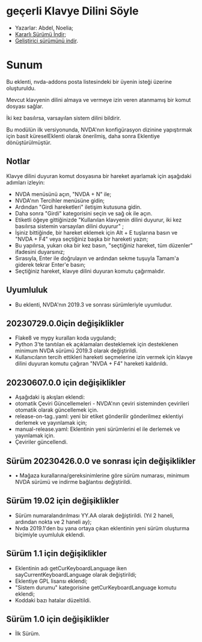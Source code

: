 # geçerli Klavye Dilini Söyle

* Yazarlar: Abdel, Noelia;
* [Kararlı Sürümü İndir][1];
* [Geliştirici sürümünü indir][2].

# Sunum #

Bu eklenti, nvda-addons posta listesindeki bir üyenin isteği üzerine oluşturuldu.

Mevcut klavyenin dilini almaya ve vermeye izin veren atanmamış bir komut dosyası sağlar.

İki kez basılırsa, varsayılan sistem dilini bildirir.

Bu modülün ilk versiyonunda, NVDA'nın konfigürasyon dizinine yapıştırmak için basit küreselEklenti olarak önerilmiş, daha sonra Eklentiye dönüştürülmüştür.

## Notlar ##

Klavye dilini duyuran komut dosyasına bir hareket ayarlamak için aşağıdaki adımları izleyin:

* NVDA menüsünü açın, "NVDA + N" ile;
* NVDA'nın Tercihler menüsüne gidin;
* Ardından "Girdi hareketleri" iletişim kutusuna gidin.
* Daha sonra "Girdi" kategorisini seçin ve sağ ok ile açın.
* Etiketli öğeye gittiğinizde "Kullanılan klavyenin dilini duyurur, iki kez basılırsa sistemin varsayılan dilini duyurur" ;
* İşiniz bittiğinde, bir hareket eklemek için Alt + E tuşlarına basın ve "NVDA + F4" veya seçtiğiniz başka bir hareketi yazın;
* Bu yapılırsa, yukarı oka bir kez basın, "seçtiğiniz hareket, tüm düzenler" ifadesini duyarsınız;
* Sırasıyla, Enter  ile doğrulayın ve ardından sekme tuşuyla Tamam'a giderek tekrar Enter'e  basın;
* Seçtiğiniz hareket, klavye dilini duyuran komutu çağırmalıdır.

## Uyumluluk ##

* Bu eklenti, NVDA'nın 2019.3 ve sonrası sürümleriyle uyumludur.

## 20230729.0.0için değişiklikler ##

* Flake8 ve mypy kuralları koda uygulandı;
* Python 3'te tanıtılan ek açıklamaları desteklemek için desteklenen minimum NVDA sürümü 2019.3 olarak değiştirildi.
* Kullanıcıların tercih ettikleri hareketi seçmelerine izin vermek için klavye dilini duyuran komutu çağıran "NVDA + F4" hareketi kaldırıldı.

## 20230607.0.0 için değişiklikler ##

* Aşağıdaki iş akışları eklendi:
 * otomatik Çeviri Güncellemeleri - NVDA'nın çeviri sisteminden çevirileri otomatik olarak güncellemek için.
 * release-on-tag..yaml: yeni bir etiket gönderilir gönderilmez eklentiyi derlemek ve yayınlamak için;
 * manual-release.yaml: Eklentinin yeni sürümlerini el ile derlemek ve yayınlamak için.
* Çeviriler güncellendi.

## Sürüm 20230426.0.0 ve sonrası için değişiklikler ##

* • Mağaza kurallarına/gereksinimlerine göre sürüm numarası, minimum NVDA sürümü ve indirme bağlantısı değiştirildi.

## Sürüm 19.02 için değişiklikler ##

* Sürüm numaralandırılması YY.AA olarak değiştirildi. (Yıl 2 haneli, ardından nokta ve 2 haneli ay);
* Nvda 2019.1'den bu yana ortaya çıkan eklentinin yeni sürüm oluşturma biçimiyle uyumluluk eklendi.

## Sürüm 1.1 için değişiklikler ##

* Eklentinin adı getCurKeyboardLanguage iken sayCurrentKeyboardLanguage olarak değiştirildi;
* Eklentiye GPL lisansı eklendi;
* "Sistem durumu" kategorisine getCurKeyboardLanguage komutu eklendi;
* Koddaki bazı hatalar düzeltildi.

## Sürüm 1.0 için değişiklikler ##

* İlk Sürüm.

[1]: https://www.nvaccess.org/addonStore/legacy?file=sayCurrentKeyboardLanguage

[2]: https://www.nvaccess.org/addonStore/legacy?file=sayCurrentKeyboardLanguage
